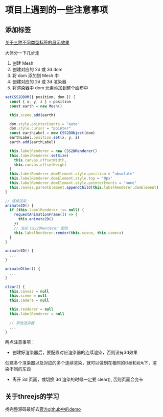 # 项目上遇到的一些注意事项
## 添加标签
[关于三种不同类型标签的展示效果](https://blog.csdn.net/bobo789456123/article/details/129464847)

大体分一下几步走
1. 创建 Mesh
2. 创建对应的 2d 或 3d dom
3. 将 dom 添加到 Mesh 中
4. 创建对应的 2d 或 3d 渲染器
5. 将渲染器中 dom 元素添加到整个画布中

```js
setCSS2DDOM({ position, dom }) {
  const { x, y, z } = position
  const earth = new Mesh()

  this.scene.add(earth)

  dom.style.pointerEvents = "auto"
  dom.style.cursor = "pointer"
  const earthLabel = new CSS2DObject(dom)
  earthLabel.position.set(x, y, z)
  earth.add(earthLabel)

  this.labelRenderer = new CSS2DRenderer()
  this.labelRenderer.setSize(
    this.canvas.offsetWidth,
    this.canvas.offsetHeight
  )
  this.labelRenderer.domElement.style.position = "absolute"
  this.labelRenderer.domElement.style.top = "0px"
  this.labelRenderer.domElement.style.pointerEvents = "none"
  this.canvas.parentElement.appendChild(this.labelRenderer.domElement)
}

// 连续渲染
animate2D() {
  if (this.labelRenderer !== null) {
    requestAnimationFrame(() => {
      this.animate2D()
    })
    // 渲染 CSS2DRenderer 图层
    this.labelRenderer.render(this.scene, this.camera)
  }
}

animate3D() {
  ...
}

animateOther() {
  ...
}

clear() {
  this.canvas = null
  this.scene = null
  this.camera = null

  this.renderer = null
  this.labelRenderer = null
  
  // 其他渲染器
  ...
}
```
两点注意事项：

- 创建好渲染器后，要配置对应渲染器的连续渲染，否则没有3d效果

创建多个渲染器以及对应的多个连续渲染，就可以做到在相同的`场景`和`视角`下，渲染不同的东西

- 离开 3d 页面，或切换 3d 渲染的时候一定要 clear(), 否则页面会变卡 

## 关于threejs的学习
找完整源码最好去[官方github中的demo](https://github.com/mrdoob/three.js/tree/master/examples)
